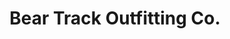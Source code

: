---
title: "Bear Track Outfitting Co."
url: /grand-marais/bear-track-outfitting-co/
shop: outdoor
---